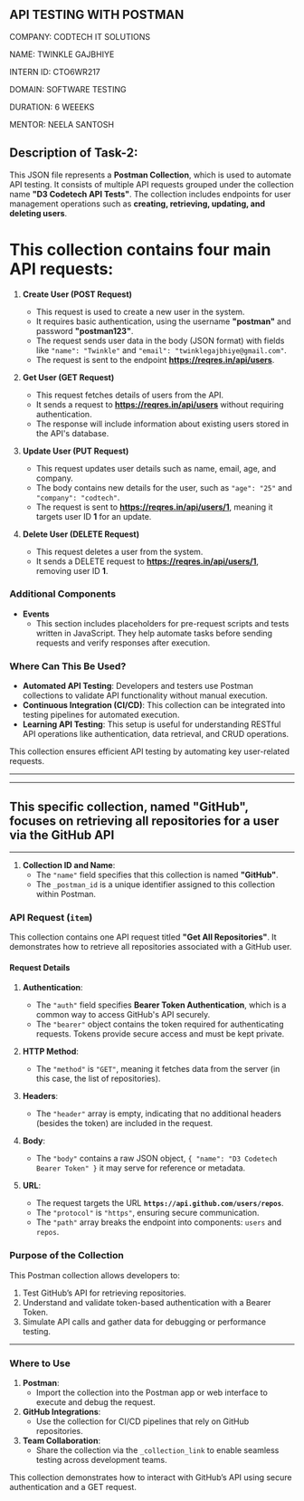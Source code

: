 API TESTING WITH POSTMAN
-------------------------------
COMPANY: CODTECH IT SOLUTIONS

NAME: TWINKLE GAJBHIYE

INTERN ID: CTO6WR217

DOMAIN: SOFTWARE TESTING

DURATION: 6 WEEEKS

MENTOR: NEELA SANTOSH

## Description of Task-2:

This JSON file represents a **Postman Collection**, which is used to automate API testing. It consists of multiple API requests grouped under the collection name **"D3 Codetech API Tests"**. The collection includes endpoints for user management operations such as **creating, retrieving, updating, and deleting users**.

# This collection contains four main API requests:

1. **Create User (POST Request)**
   - This request is used to create a new user in the system.
   - It requires basic authentication, using the username **"postman"** and password **"postman123"**.
   - The request sends user data in the body (JSON format) with fields like `"name": "Twinkle"` and `"email": "twinklegajbhiye@gmail.com"`.
   - The request is sent to the endpoint **https://reqres.in/api/users**.

2. **Get User (GET Request)**
   - This request fetches details of users from the API.
   - It sends a request to **https://reqres.in/api/users** without requiring authentication.
   - The response will include information about existing users stored in the API's database.

3. **Update User (PUT Request)**
   - This request updates user details such as name, email, age, and company.
   - The body contains new details for the user, such as `"age": "25"` and `"company": "codtech"`.
   - The request is sent to **https://reqres.in/api/users/1**, meaning it targets user ID **1** for an update.

4. **Delete User (DELETE Request)**
   - This request deletes a user from the system.
   - It sends a DELETE request to **https://reqres.in/api/users/1**, removing user ID **1**.

### **Additional Components**
- **Events**
  - This section includes placeholders for pre-request scripts and tests written in JavaScript. They help automate tasks before sending requests and verify responses after execution.


### **Where Can This Be Used?**
- **Automated API Testing**: Developers and testers use Postman collections to validate API functionality without manual execution.
- **Continuous Integration (CI/CD)**: This collection can be integrated into testing pipelines for automated execution.
- **Learning API Testing**: This setup is useful for understanding RESTful API operations like authentication, data retrieval, and CRUD operations.

This collection ensures efficient API testing by automating key user-related requests. 

------------------------------------------------------------------------------------------------------------------------------------------------------------------------------------------------------------
------------------------------------------------------------------------------------------------------------------------------------------------------------------------------------------------------------

## This specific collection, named "GitHub", focuses on retrieving all repositories for a user via the GitHub API
---

1. **Collection ID and Name**:
   - The `"name"` field specifies that this collection is named **"GitHub"**.
   - The `_postman_id` is a unique identifier assigned to this collection within Postman.

### **API Request (`item`)**
This collection contains one API request titled **"Get All Repositories"**. It demonstrates how to retrieve all repositories associated with a GitHub user.

#### **Request Details**
1. **Authentication**:
   - The `"auth"` field specifies **Bearer Token Authentication**, which is a common way to access GitHub's API securely.
   - The `"bearer"` object contains the token required for authenticating requests. Tokens provide secure access and must be kept private.

2. **HTTP Method**:
   - The `"method"` is `"GET"`, meaning it fetches data from the server (in this case, the list of repositories).

3. **Headers**:
   - The `"header"` array is empty, indicating that no additional headers (besides the token) are included in the request.

4. **Body**:
   - The `"body"` contains a raw JSON object, `{ "name": "D3 Codetech Bearer Token" }` it may serve for reference or metadata.

5. **URL**:
   - The request targets the URL **`https://api.github.com/users/repos`**.
   - The `"protocol"` is `"https"`, ensuring secure communication.
   - The `"path"` array breaks the endpoint into components: `users` and `repos`.


### **Purpose of the Collection**
This Postman collection allows developers to:
1. Test GitHub’s API for retrieving repositories.
2. Understand and validate token-based authentication with a Bearer Token.
3. Simulate API calls and gather data for debugging or performance testing.

---

### **Where to Use**
1. **Postman**:
   - Import the collection into the Postman app or web interface to execute and debug the request.
2. **GitHub Integrations**:
   - Use the collection for CI/CD pipelines that rely on GitHub repositories.
3. **Team Collaboration**:
   - Share the collection via the `_collection_link` to enable seamless testing across development teams.

This collection demonstrates how to interact with GitHub’s API using secure authentication and a GET request.


